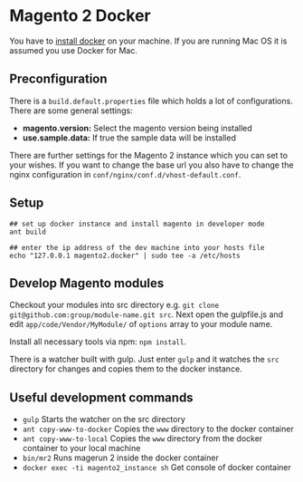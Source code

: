 # Magento 2 Docker

You have to [install docker](https://docs.docker.com/engine/installation/) 
on your machine. If you are running Mac OS it is assumed you use Docker
for Mac.

## Preconfiguration
There is a `build.default.properties` file which holds a lot of 
configurations. There are some general settings:

- **magento.version:** Select the magento version being installed
- **use.sample.data:** If true the sample data will be installed

There are further settings for the Magento 2 instance which you can set
to your wishes. If you want to change the base url you also have to change
the nginx configuration in `conf/nginx/conf.d/vhost-default.conf`.
        
## Setup
    ## set up docker instance and install magento in developer mode
    ant build
    
    ## enter the ip address of the dev machine into your hosts file
    echo "127.0.0.1 magento2.docker" | sudo tee -a /etc/hosts
    
## Develop Magento modules
Checkout your modules into src directory e.g. 
`git clone git@github.com:group/module-name.git src`. Next open the
gulpfile.js and edit `app/code/Vendor/MyModule/` of `options` array to 
your module name.

Install all necessary tools via npm: `npm install`.

There is a watcher built with gulp. Just enter `gulp` and it watches
the `src` directory for changes and copies them to the docker instance.

## Useful development commands
- `gulp` Starts the watcher on the src directory
- `ant copy-www-to-docker` Copies the `www` directory to the docker
container
- `ant copy-www-to-local` Copies the `www` directory from the docker
container to your local machine
- `bin/mr2` Runs magerun 2 inside the docker container
- `docker exec -ti magento2_instance sh` Get console of docker container